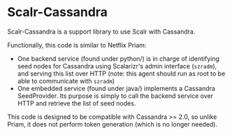 Scalr-Cassandra
===============

Scalr-Cassandra is a support library to use Scalr with Cassandra.

Functionally, this code is similar to Netflix Priam:

  + One backend service (found under python/) is in charge of identifying
    seed nodes for Cassandra using Scalarizr's admin interface (`szradm`), and
    serving this list over HTTP (note: this agent should run as root to
    be able to communicate with `szradm`)
  + One embedded service (found under java/) implements a Cassandra
    SeedProvider. Its purpose is simply to call the backend service over
    HTTP and retrieve the list of seed nodes.

This code is designed to be compatible with Cassandra >= 2.0, so unlike Priam,
it does not perform token generation (which is no longer needed).
